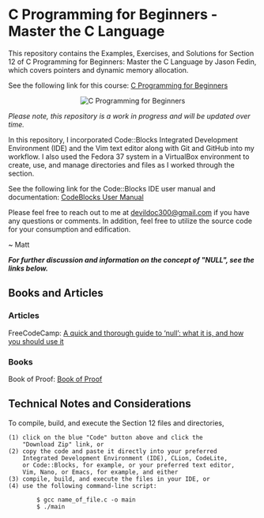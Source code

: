 # C Programming for Beginners - Master the C Language

This repository contains the Examples, Exercises, and Solutions
for Section 12 of C Programming for Beginners: Master the C Language
by Jason Fedin, which covers pointers and dynamic memory allocation.

See the following link for this course: <a href="https://www.udemy.com/course/c-programming-for-beginners-/" title="C Programming" target="_blank" alt="C Programming for Beginners">C Programming for Beginners</a>

<p align="center">
    <img src="https://learnprogramming.academy/wp-content/uploads/2023/03/1467808_f8c0-4.jpg" alt="C Programming for Beginners" title="C Programming for Beginners">
</p>

<i>Please note, this repository is a work in progress and will be updated over time.</i>

In this repository, I incorporated Code::Blocks Integrated Development Environment (IDE)
and the Vim text editor along with Git and GitHub into my workflow. I also used the
Fedora 37 system in a VirtualBox environment to create, use, and manage directories
and files as I worked through the section.

See the following link for the Code::Blocks IDE user manual and documentation: <a href="https://www.codeblocks.org/user-manual/" title="CodeBlocks User Manual" target="_blank" alt="CodeBlocks User Manual">CodeBlocks User Manual</a>

Please feel free to reach out to me at devildoc300@gmail.com if you have any questions
or comments. In addition, feel free to utilize the source code for your consumption
and edification.

~ Matt


<strong><i>For further discussion and information on the concept of "NULL", see the links below.</i></strong>

## Books and Articles

### Articles

FreeCodeCamp: <a href="https://www.freecodecamp.org/news/a-quick-and-thorough-guide-to-null-what-it-is-and-how-you-should-use-it-d170cea62840/" title="A quick and thorough quide to null..." target="A quick guide and thorough guide to..." alt="_blank">A quick and thorough guide to ‘null’: what it is, and how you should use it</a> 

### Books

Book of Proof: <a href="https://www.people.vcu.edu/~rhammack/BookOfProof/" title="Book of Proof" target="_blank" alt="Book of Proof">Book of Proof</a>



Technical Notes and Considerations
---------------------------------------------------------------------------------------

To compile, build, and execute the Section 12 files and directories,

    (1) click on the blue "Code" button above and click the
        "Download Zip" link, or
    (2) copy the code and paste it directly into your preferred
        Integrated Development Environment (IDE), CLion, CodeLite,
        or Code::Blocks, for example, or your preferred text editor,
        Vim, Nano, or Emacs, for example, and either
    (3) compile, build, and execute the files in your IDE, or
    (4) use the following command-line script:

            $ gcc name_of_file.c -o main
            $ ./main



